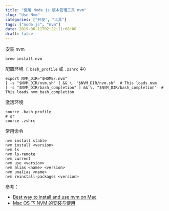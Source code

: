 ```yaml
---
title: "使用 Node.js 版本管理工具 nvm"
slug: "Use Nvm"
categories: ["开发", "工具"]
tags: ["node.js", "nvm"]
date: 2019-06-11T02:22:11+08:00
draft: false
---
```


安装 nvm

```
brew install nvm
```

配置环境（`.bash_profile` 或 `.zshrc` 中）

```
export NVM_DIR="$HOME/.nvm"
[ -s "$NVM_DIR/nvm.sh" ] && \. "$NVM_DIR/nvm.sh"  # This loads nvm
[ -s "$NVM_DIR/bash_completion" ] && \. "$NVM_DIR/bash_completion"  # This loads nvm bash_completion
```

激活环境

```
source .bash_profile
# or
source .zshrc
```

常用命令

```
nvm install stable
nvm install <version>
nvm ls
nvm ls-remote
nvm current
nvm use <version>
nvm alias <name> <version>
nvm unalias <name>
nvm reinstall-packages <version>
```

参考：
* [Best way to install and use nvm on Mac](https://medium.com/@isaacjoe/best-way-to-install-and-use-nvm-on-mac-e3a3f6bc494d)
* [Mac OS 下 NVM 的安装与使用](https://www.jianshu.com/p/622ad36ee020)